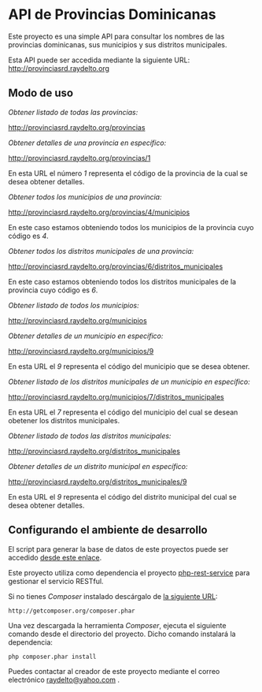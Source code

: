 # API de Provincias Dominicanas

Este proyecto es una simple API para consultar los nombres de las provincias dominicanas, sus municipios y sus distritos municipales.

Esta API puede ser accedida mediante la siguiente URL: http://provinciasrd.raydelto.org

## Modo de uso

_Obtener listado de todas las provincias:_


http://provinciasrd.raydelto.org/provincias


_Obtener detalles de una provincia en específico:_

http://provinciasrd.raydelto.org/provincias/1

En esta URL el número *1* representa el código de la provincia de la cual se desea obtener detalles.

_Obtener todos los municipios de una provincia:_

http://provinciasrd.raydelto.org/provincias/4/municipios

En este caso estamos obteniendo todos los municipios de la provincia cuyo código es *4*.

_Obtener todos los distritos municipales de una provincia:_

http://provinciasrd.raydelto.org/provincias/6/distritos_municipales

En este caso estamos obteniendo todos los distritos municipales de la provincia cuyo código es *6*.

_Obtener listado de todos los municipios:_

http://provinciasrd.raydelto.org/municipios

_Obtener detalles de un municipio en específico:_

http://provinciasrd.raydelto.org/municipios/9

En esta URL el *9* representa el código del municipio que se desea obtener.

_Obtener listado de los distritos municipales de un municipio en específico:_

http://provinciasrd.raydelto.org/municipios/7/distritos_municipales

En esta URL el *7* representa el código del municipio del cual se desean obetener los distritos municipales.

_Obtener listado de todos las distritos municipales:_


http://provinciasrd.raydelto.org/distritos_municipales


_Obtener detalles de un distrito municipal en específico:_

http://provinciasrd.raydelto.org/distritos_municipales/9

En esta URL el *9* representa el código del distrito municipal del cual se desea obtener detalles.

## Configurando el ambiente de desarrollo

El script para generar la base de datos de este proyectos puede ser accedido [desde este enlace](https://github.com/raydelto/provincias_dominicanas).

Este proyecto utiliza como dependencia el proyecto [php-rest-service](https://github.com/marcj/php-rest-service) para gestionar el servicio RESTful.

Si no tienes *Composer* instalado descárgalo de [la siguiente URL](http://getcomposer.org/composer.phar):

```
http://getcomposer.org/composer.phar
```

Una vez descargada la herramienta *Composer*, ejecuta el siguiente comando desde el directorio del proyecto. Dicho comando instalará la dependencia:

```
php composer.phar install
```

Puedes contactar al creador de este proyecto mediante el correo electrónico raydelto@yahoo.com .

